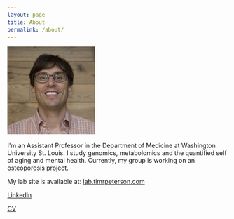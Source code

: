 ```yaml
---
layout: page
title: About
permalink: /about/
---
```


<img src="/img/tim-square.jpg" alt="Tim Peterson" style="width: 200px;"/>


<!--![/img/tim-better.jpg](/img/tim-better.jpg)-->

I'm an Assistant Professor in the Department of Medicine at Washington University St. Louis. I study genomics, metabolomics and the quantified self of aging and mental health. Currently, my group is working on an osteoporosis project.


My lab site is available at: [lab.timrpeterson.com](http://lab.timrpeterson.com/)

[Linkedin](https://www.linkedin.com/petersontimr)

[CV](https://drive.google.com/file/d/0B3ZPujVKX6GIUlJiQWJhUll5c3M/view?usp=sharing)
